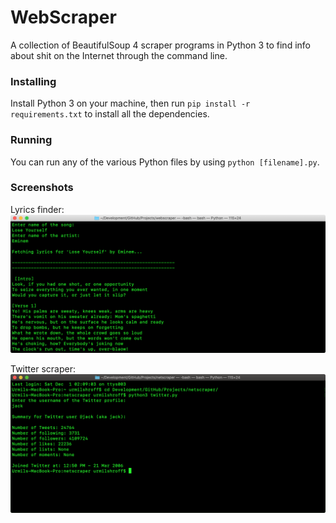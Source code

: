 # WebScraper
A collection of BeautifulSoup 4 scraper programs in Python 3 to find info about shit on the Internet through the command line.

### Installing
Install Python 3 on your machine, then run `pip install -r requirements.txt` to install all the dependencies.

### Running
You can run any of the various Python files by using `python [filename].py`.

### Screenshots
Lyrics finder:
![Lyrics finder](screenshots/lyrics.png)

Twitter scraper:
![Twitter scraper](screenshots/twitter.png)